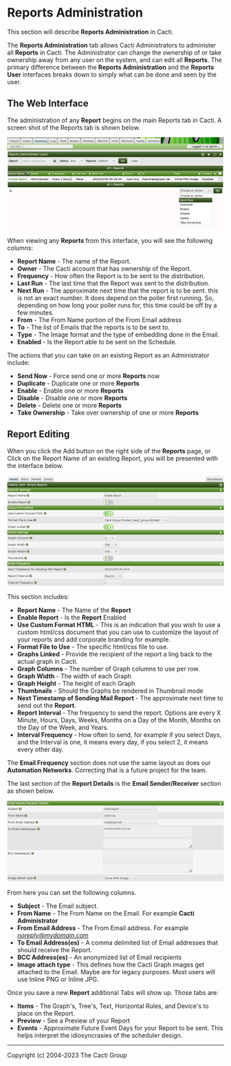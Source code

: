 # Reports Administration

This section will describe **Reports Administration** in Cacti.

The **Reports Administration** tab allows Cacti Administrators to administer all
**Reports** in Cacti.  The Administrator can change the ownership of or take
ownership away from any user on the system, and can edit all **Reports**.  The
primary difference between the **Reports Administration** and the **Reports User**
interfaces breaks down to simply what can be done and seen by the user.

## The Web Interface

The administration of any **Report** begins on the main Reports tab in Cacti.
A screen shot of the Reports tab is shown below.

![Reports Admin Tab](images/reports-admin-tab.png)

When viewing any **Reports** from this interface, you will see the following
columns:

- **Report Name** - The name of the Report.
- **Owner** - The Cacti account that has ownership of the Report.
- **Frequency** - How often the Report is to be sent to the distribution.
- **Last Run** - The last time that the Report was sent to the distribution.
- **Next Run** - The approximate next time that the report is to be sent.
  this is not an exact number.  It does depend on the poller first running.  So,
  depending on how long your poller runs for, this time could be off by a 
  few minutes.
- **From** - The From Name portion of the From Email address
- **To** - The list of Emails that the reports is to be sent to.
- **Type** - The Image format and the type of embedding done in the Email.
- **Enabled** - Is the Report able to be sent on the Schedule.

The actions that you can take on an existing Report as an Administrator include:

- **Send Now** - Force send one or more **Reports** now
- **Duplicate** - Duplicate one or more **Reports**
- **Enable** - Enable one or more **Reports**
- **Disable** - Disable one or more **Reports**
- **Delete** - Delete one or more **Reports**
- **Take Ownership** - Take over ownership of one or more **Reports**

## Report Editing

When you click the Add button on the right side of the **Reports** page, or Click on the Report Name of an existing Report, you will be presented with the interface below.

![Reports Admin Edit](images/reports-edit-1.png)

This section includes:

- **Report Name** - The Name of the **Report**
- **Enable Report** - Is the **Report** Enabled
- **Use Custom Format HTML** - This is an indication that you wish to use a custom html/css
  document that you can use to customize the layout of your reports and add 
  corporate branding for example.
- **Format File to Use** - The specific html/css file to use.
- **Graphs Linked** - Provide the recipient of the report a ling back to the actual
  graph in Cacti.
- **Graph Columns** - The number of Graph columns to use per row.
- **Graph Width** - The width of each Graph
- **Graph Height** - The height of each Graph
- **Thumbnails** - Should the Graphs be rendered in Thumbnail mode
- **Next Timestamp of Sending Mail Report** - The approximate next time to send out the
  **Report**.
- **Report Interval** - The frequency to send the report.  Options are every X Minute, Hours, Days, Weeks, Months on a Day of the Month, Months on the Day of the Week, and Years.
- **Interval Frequency** - How often to send, for example if you select Days, and the Interval is one, it means every day, if you select 2, it means every other day.

The **Email Frequency** section does not use the same layout as does our **Automation Networks**.
Correcting that is a future project for the team.

The last section of the **Report Details** is the **Email Sender/Receiver** section as shown below.

![Reports Admin Edit](images/reports-edit-2.png)

From here you can set the following columns.

- **Subject** - The Email subject.
- **From Name** - The From Name on the Email.  For example **Cacti Administrator**
- **From Email Address** - The From Email address.  For example *noreply@mydomain.com*
- **To Email Address(es)** - A comma delimited list of Email addresses that should
  receive the Report.
- **BCC Address(es)** - An anonymized list of Email recipients
- **Image attach type** - This defines how the Cacti Graph images get attached to the
  Email.  Maybe are for legacy purposes.  Most users will use Inline PNG or Inline JPG.

Once you save a new **Report** additional Tabs will show up.  Those tabs are:

- **Items** - The Graph's, Tree's, Text, Horizontal Rules, and Device's to place on the Report.
- **Preview** - See a Preview of your Report
- **Events** - Approximate Future Event Days for your Report to be sent.  This helps interpret
  the idiosyncrasies of the scheduler design.

---
<copy>Copyright (c) 2004-2023 The Cacti Group</copy>
